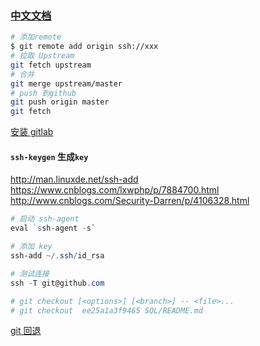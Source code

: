 ### [中文文档](https://git-scm.com/book/zh/v2)

```bash
# 添加remote
$ git remote add origin ssh://xxx
# 拉取 Upstream
git fetch upstream
# 合并
git merge upstream/master
# push 到github
git push origin master
git fetch
```

[安装 gitlab](https://about.gitlab.com/install/)

#### `ssh-keygen` 生成`key`

http://man.linuxde.net/ssh-add
https://www.cnblogs.com/lxwphp/p/7884700.html
http://www.cnblogs.com/Security-Darren/p/4106328.html

``` powershell
# 启动 ssh-agent
eval `ssh-agent -s`

# 添加 key
ssh-add ~/.ssh/id_rsa

# 测试连接
ssh -T git@github.com

# git checkout [<options>] [<branch>] -- <file>...
# git checkout  ee25a1a3f9465 SQL/README.md
```

[git 回退](https://blog.csdn.net/zhezhebie/article/details/79420752)


